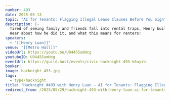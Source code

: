 ```yaml
---
number: 493
date: 2025-05-13
topic: "AI for Tenants: Flagging Illegal Lease Clauses Before You Sign"
description: |-
  Tired of seeing family and friends fall into rental traps, Henry built an AI tool (readmylease.ca) to help renters during the offer stage, when landlords often slip in questionable terms on Form 400 or the Ontario Standard Lease. An AI instantly flags illegal clauses and hidden red flags, giving tenants the clarity and confidence they need before signing.
  Hear about how he did it, and what this means for renters!
speakers:
  - "[[Henry Luan]]"
venue: "[[Metro Hall]]"
videoUrl: https://youtu.be/U04455umHcg
youtubeID: U04455umHcg
eventUrl: https://guild.host/events/civic-hacknight-493-k6uyib
booker: 
image: hacknight_493.jpg
tags:
  - type/hacknight
title: "Hacknight #493 with Henry Luan – AI for Tenants: Flagging Illegal Lease Clauses Before You Sign"
redirect_from: /2025/05/29/hacknight-493-with-henry-luan-ai-for-tenants-flagging-illegal-lease-clauses-before-you-sign/
---
```



